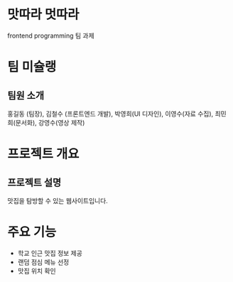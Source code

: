 # 맛따라 멋따라
frontend programming 팀 과제

# 팀 미슐랭
## 팀원 소개
홍길동 (팀장), 김철수 (프론트엔드 개발), 박영희(UI 디자인), 이영수(자료 수집), 최민희(문서화), 강영수(영상 제작)


# 프로젝트 개요
## 프로젝트 설명
맛집을 탐방할 수 있는 웹사이트입니다.

# 주요 기능
- 학교 인근 맛집 정보 제공
- 랜덤 점심 메뉴 선정
- 맛집 위치 확인
